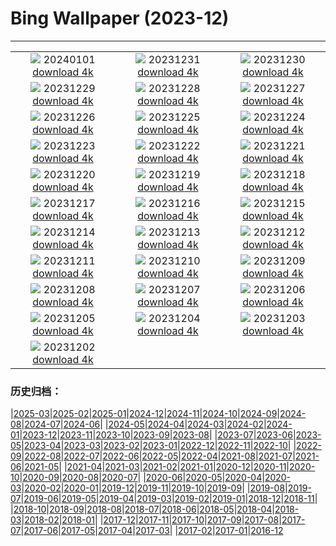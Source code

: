 # Bing Wallpaper (2023-12)
**************
| | | |
| :----: | :----: | :----: |
| ![](https://www.bing.com/th?id=OHR.Sunrise2024_JA-JP1927003758_1920x1080.jpg) 20240101 [download 4k](https://www.bing.com/th?id=OHR.Sunrise2024_JA-JP1927003758_UHD.jpg) | ![](https://www.bing.com/th?id=OHR.Omisoka2023_JA-JP4038808718_1920x1080.jpg) 20231231 [download 4k](https://www.bing.com/th?id=OHR.Omisoka2023_JA-JP4038808718_UHD.jpg) | ![](https://www.bing.com/th?id=OHR.TadamiWinter_JA-JP3859322331_1920x1080.jpg) 20231230 [download 4k](https://www.bing.com/th?id=OHR.TadamiWinter_JA-JP3859322331_UHD.jpg) |
| ![](https://www.bing.com/th?id=OHR.BlueAmsterdam_JA-JP3650946549_1920x1080.jpg) 20231229 [download 4k](https://www.bing.com/th?id=OHR.BlueAmsterdam_JA-JP3650946549_UHD.jpg) | ![](https://www.bing.com/th?id=OHR.GreenlandHumpback_JA-JP1574725222_1920x1080.jpg) 20231228 [download 4k](https://www.bing.com/th?id=OHR.GreenlandHumpback_JA-JP1574725222_UHD.jpg) | ![](https://www.bing.com/th?id=OHR.KirkjufellAurora_JA-JP1371346229_1920x1080.jpg) 20231227 [download 4k](https://www.bing.com/th?id=OHR.KirkjufellAurora_JA-JP1371346229_UHD.jpg) |
| ![](https://www.bing.com/th?id=OHR.BoxingDaySunrise_JA-JP3167199681_1920x1080.jpg) 20231226 [download 4k](https://www.bing.com/th?id=OHR.BoxingDaySunrise_JA-JP3167199681_UHD.jpg) | ![](https://www.bing.com/th?id=OHR.CaribouChristmas_JA-JP0784356200_1920x1080.jpg) 20231225 [download 4k](https://www.bing.com/th?id=OHR.CaribouChristmas_JA-JP0784356200_UHD.jpg) | ![](https://www.bing.com/th?id=OHR.EstoniaXmasEve_JA-JP0366507453_1920x1080.jpg) 20231224 [download 4k](https://www.bing.com/th?id=OHR.EstoniaXmasEve_JA-JP0366507453_UHD.jpg) |
| ![](https://www.bing.com/th?id=OHR.TokyoTower2023_JA-JP0066858338_1920x1080.jpg) 20231223 [download 4k](https://www.bing.com/th?id=OHR.TokyoTower2023_JA-JP0066858338_UHD.jpg) | ![](https://www.bing.com/th?id=OHR.Wintersolstice2023_JA-JP9488437005_1920x1080.jpg) 20231222 [download 4k](https://www.bing.com/th?id=OHR.Wintersolstice2023_JA-JP9488437005_UHD.jpg) | ![](https://www.bing.com/th?id=OHR.LjubljanaLights_JA-JP9081354484_1920x1080.jpg) 20231221 [download 4k](https://www.bing.com/th?id=OHR.LjubljanaLights_JA-JP9081354484_UHD.jpg) |
| ![](https://www.bing.com/th?id=OHR.ValGardenaItaly_JA-JP2238333845_1920x1080.jpg) 20231220 [download 4k](https://www.bing.com/th?id=OHR.ValGardenaItaly_JA-JP2238333845_UHD.jpg) | ![](https://www.bing.com/th?id=OHR.WarsawChristmas_JA-JP1330837754_1920x1080.jpg) 20231219 [download 4k](https://www.bing.com/th?id=OHR.WarsawChristmas_JA-JP1330837754_UHD.jpg) | ![](https://www.bing.com/th?id=OHR.CapitolReefSnow_JA-JP1048193516_1920x1080.jpg) 20231218 [download 4k](https://www.bing.com/th?id=OHR.CapitolReefSnow_JA-JP1048193516_UHD.jpg) |
| ![](https://www.bing.com/th?id=OHR.WinterWaxwings_JA-JP9441530604_1920x1080.jpg) 20231217 [download 4k](https://www.bing.com/th?id=OHR.WinterWaxwings_JA-JP9441530604_UHD.jpg) | ![](https://www.bing.com/th?id=OHR.GrandPlaceXmas_JA-JP8582950407_1920x1080.jpg) 20231216 [download 4k](https://www.bing.com/th?id=OHR.GrandPlaceXmas_JA-JP8582950407_UHD.jpg) | ![](https://www.bing.com/th?id=OHR.SantaPark_JA-JP8169777943_1920x1080.jpg) 20231215 [download 4k](https://www.bing.com/th?id=OHR.SantaPark_JA-JP8169777943_UHD.jpg) |
| ![](https://www.bing.com/th?id=OHR.BorealOwl_JA-JP0826064778_1920x1080.jpg) 20231214 [download 4k](https://www.bing.com/th?id=OHR.BorealOwl_JA-JP0826064778_UHD.jpg) | ![](https://www.bing.com/th?id=OHR.LofotenRorbu_JA-JP0645776855_1920x1080.jpg) 20231213 [download 4k](https://www.bing.com/th?id=OHR.LofotenRorbu_JA-JP0645776855_UHD.jpg) | ![](https://www.bing.com/th?id=OHR.Poinsettia_JA-JP0391640145_1920x1080.jpg) 20231212 [download 4k](https://www.bing.com/th?id=OHR.Poinsettia_JA-JP0391640145_UHD.jpg) |
| ![](https://www.bing.com/th?id=OHR.MountainDayChina_JA-JP0160517596_1920x1080.jpg) 20231211 [download 4k](https://www.bing.com/th?id=OHR.MountainDayChina_JA-JP0160517596_UHD.jpg) | ![](https://www.bing.com/th?id=OHR.SaharaDunes_JA-JP9880519356_1920x1080.jpg) 20231210 [download 4k](https://www.bing.com/th?id=OHR.SaharaDunes_JA-JP9880519356_UHD.jpg) | ![](https://www.bing.com/th?id=OHR.PatagoniaGuanaco_JA-JP9289899395_1920x1080.jpg) 20231209 [download 4k](https://www.bing.com/th?id=OHR.PatagoniaGuanaco_JA-JP9289899395_UHD.jpg) |
| ![](https://www.bing.com/th?id=OHR.JerseyIsland_JA-JP9047717221_1920x1080.jpg) 20231208 [download 4k](https://www.bing.com/th?id=OHR.JerseyIsland_JA-JP9047717221_UHD.jpg) | ![](https://www.bing.com/th?id=OHR.Taisetsu2023_JA-JP8835846835_1920x1080.jpg) 20231207 [download 4k](https://www.bing.com/th?id=OHR.Taisetsu2023_JA-JP8835846835_UHD.jpg) | ![](https://www.bing.com/th?id=OHR.CERNCenter_JA-JP8644590306_1920x1080.jpg) 20231206 [download 4k](https://www.bing.com/th?id=OHR.CERNCenter_JA-JP8644590306_UHD.jpg) |
| ![](https://www.bing.com/th?id=OHR.AlpsCastles_JA-JP8376783369_1920x1080.jpg) 20231205 [download 4k](https://www.bing.com/th?id=OHR.AlpsCastles_JA-JP8376783369_UHD.jpg) | ![](https://www.bing.com/th?id=OHR.CheetahDay_JA-JP9363476313_1920x1080.jpg) 20231204 [download 4k](https://www.bing.com/th?id=OHR.CheetahDay_JA-JP9363476313_UHD.jpg) | ![](https://www.bing.com/th?id=OHR.ChichibuNightFestival2023_JA-JP7273209766_1920x1080.jpg) 20231203 [download 4k](https://www.bing.com/th?id=OHR.ChichibuNightFestival2023_JA-JP7273209766_UHD.jpg) |
| ![](https://www.bing.com/th?id=OHR.AngkorPark_JA-JP7719711425_1920x1080.jpg) 20231202 [download 4k](https://www.bing.com/th?id=OHR.AngkorPark_JA-JP7719711425_UHD.jpg) |  |  |

### 历史归档：

|[2025-03](/../2025-03/2025-03.md)|[2025-02](/../2025-02/2025-02.md)|[2025-01](/../2025-01/2025-01.md)|[2024-12](/../2024-12/2024-12.md)|[2024-11](/../2024-11/2024-11.md)|[2024-10](/../2024-10/2024-10.md)|[2024-09](/../2024-09/2024-09.md)|[2024-08](/../2024-08/2024-08.md)|[2024-07](/../2024-07/2024-07.md)|[2024-06](/../2024-06/2024-06.md)|
|[2024-05](/../2024-05/2024-05.md)|[2024-04](/../2024-04/2024-04.md)|[2024-03](/../2024-03/2024-03.md)|[2024-02](/../2024-02/2024-02.md)|[2024-01](/../2024-01/2024-01.md)|[2023-12](/2023-12.md)|[2023-11](/../2023-11/2023-11.md)|[2023-10](/../2023-10/2023-10.md)|[2023-09](/../2023-09/2023-09.md)|[2023-08](/../2023-08/2023-08.md)|
|[2023-07](/../2023-07/2023-07.md)|[2023-06](/../2023-06/2023-06.md)|[2023-05](/../2023-05/2023-05.md)|[2023-04](/../2023-04/2023-04.md)|[2023-03](/../2023-03/2023-03.md)|[2023-02](/../2023-02/2023-02.md)|[2023-01](/../2023-01/2023-01.md)|[2022-12](/../2022-12/2022-12.md)|[2022-11](/../2022-11/2022-11.md)|[2022-10](/../2022-10/2022-10.md)|
|[2022-09](/../2022-09/2022-09.md)|[2022-08](/../2022-08/2022-08.md)|[2022-07](/../2022-07/2022-07.md)|[2022-06](/../2022-06/2022-06.md)|[2022-05](/../2022-05/2022-05.md)|[2022-04](/../2022-04/2022-04.md)|[2021-08](/../2021-08/2021-08.md)|[2021-07](/../2021-07/2021-07.md)|[2021-06](/../2021-06/2021-06.md)|[2021-05](/../2021-05/2021-05.md)|
|[2021-04](/../2021-04/2021-04.md)|[2021-03](/../2021-03/2021-03.md)|[2021-02](/../2021-02/2021-02.md)|[2021-01](/../2021-01/2021-01.md)|[2020-12](/../2020-12/2020-12.md)|[2020-11](/../2020-11/2020-11.md)|[2020-10](/../2020-10/2020-10.md)|[2020-09](/../2020-09/2020-09.md)|[2020-08](/../2020-08/2020-08.md)|[2020-07](/../2020-07/2020-07.md)|
|[2020-06](/../2020-06/2020-06.md)|[2020-05](/../2020-05/2020-05.md)|[2020-04](/../2020-04/2020-04.md)|[2020-03](/../2020-03/2020-03.md)|[2020-02](/../2020-02/2020-02.md)|[2020-01](/../2020-01/2020-01.md)|[2019-12](/../2019-12/2019-12.md)|[2019-11](/../2019-11/2019-11.md)|[2019-10](/../2019-10/2019-10.md)|[2019-09](/../2019-09/2019-09.md)|
|[2019-08](/../2019-08/2019-08.md)|[2019-07](/../2019-07/2019-07.md)|[2019-06](/../2019-06/2019-06.md)|[2019-05](/../2019-05/2019-05.md)|[2019-04](/../2019-04/2019-04.md)|[2019-03](/../2019-03/2019-03.md)|[2019-02](/../2019-02/2019-02.md)|[2019-01](/../2019-01/2019-01.md)|[2018-12](/../2018-12/2018-12.md)|[2018-11](/../2018-11/2018-11.md)|
|[2018-10](/../2018-10/2018-10.md)|[2018-09](/../2018-09/2018-09.md)|[2018-08](/../2018-08/2018-08.md)|[2018-07](/../2018-07/2018-07.md)|[2018-06](/../2018-06/2018-06.md)|[2018-05](/../2018-05/2018-05.md)|[2018-04](/../2018-04/2018-04.md)|[2018-03](/../2018-03/2018-03.md)|[2018-02](/../2018-02/2018-02.md)|[2018-01](/../2018-01/2018-01.md)|
|[2017-12](/../2017-12/2017-12.md)|[2017-11](/../2017-11/2017-11.md)|[2017-10](/../2017-10/2017-10.md)|[2017-09](/../2017-09/2017-09.md)|[2017-08](/../2017-08/2017-08.md)|[2017-07](/../2017-07/2017-07.md)|[2017-06](/../2017-06/2017-06.md)|[2017-05](/../2017-05/2017-05.md)|[2017-04](/../2017-04/2017-04.md)|[2017-03](/../2017-03/2017-03.md)|
|[2017-02](/../2017-02/2017-02.md)|[2017-01](/../2017-01/2017-01.md)|[2016-12](/../2016-12/2016-12.md)